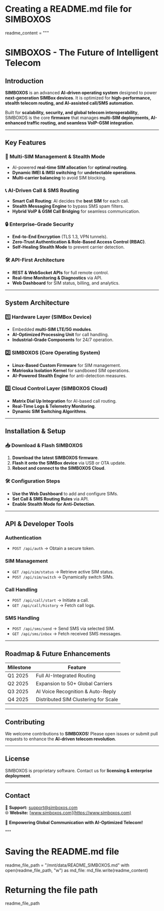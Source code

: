 # Creating a README.md file for SIMBOXOS

readme_content = """
# SIMBOXOS - The Future of Intelligent Telecom

## Introduction
**SIMBOXOS** is an advanced **AI-driven operating system** designed to power **next-generation SIMBox devices**. It is optimized for **high-performance, stealth telecom routing, and AI-assisted call/SMS automation**. 

Built for **scalability, security, and global telecom interoperability**, SIMBOXOS is the core **firmware** that manages **multi-SIM deployments, AI-enhanced traffic routing, and seamless VoIP-GSM integration**.

---

## Key Features

### 📡 **Multi-SIM Management & Stealth Mode**
- AI-powered **real-time SIM allocation** for **optimal routing**.
- **Dynamic IMEI & IMSI switching** for **undetectable operations**.
- **Multi-carrier balancing** to avoid SIM blocking.

### 📞 **AI-Driven Call & SMS Routing**
- **Smart Call Routing**: AI decides the **best SIM** for each call.
- **Stealth Messaging Engine** to bypass SMS spam filters.
- **Hybrid VoIP & GSM Call Bridging** for seamless communication.

### 🔒 **Enterprise-Grade Security**
- **End-to-End Encryption** (TLS 1.3, VPN tunnels).
- **Zero-Trust Authentication & Role-Based Access Control (RBAC)**.
- **Self-Healing Stealth Mode** to prevent carrier detection.

### 🛠 **API-First Architecture**
- **REST & WebSocket APIs** for full remote control.
- **Real-time Monitoring & Diagnostics** via API.
- **Web Dashboard** for SIM status, billing, and analytics.

---

## System Architecture

### **1️⃣ Hardware Layer (SIMBox Device)**
- Embedded **multi-SIM LTE/5G modules**.
- **AI-Optimized Processing Unit** for call handling.
- **Industrial-Grade Components** for 24/7 operation.

### **2️⃣ SIMBOXOS (Core Operating System)**
- **Linux-Based Custom Firmware** for SIM management.
- **Matrioska Isolation Kernel** for sandboxed SIM operations.
- **AI-Powered Stealth Engine** for anti-detection measures.

### **3️⃣ Cloud Control Layer (SIMBOXOS Cloud)**
- **Matrix Dial Up Integration** for AI-based call routing.
- **Real-Time Logs & Telemetry Monitoring**.
- **Dynamic SIM Switching Algorithms**.

---

## Installation & Setup

### 📥 **Download & Flash SIMBOXOS**
1. **Download the latest SIMBOXOS firmware**.
2. **Flash it onto the SIMBox device** via USB or OTA update.
3. **Reboot and connect to the SIMBOXOS Cloud**.

### 🛠 **Configuration Steps**
- **Use the Web Dashboard** to add and configure SIMs.
- **Set Call & SMS Routing Rules** via API.
- **Enable Stealth Mode for Anti-Detection**.

---

## API & Developer Tools

### **Authentication**
- `POST /api/auth` → Obtain a secure token.

### **SIM Management**
- `GET /api/sim/status` → Retrieve active SIM status.
- `POST /api/sim/switch` → Dynamically switch SIMs.

### **Call Handling**
- `POST /api/call/start` → Initiate a call.
- `GET /api/call/history` → Fetch call logs.

### **SMS Handling**
- `POST /api/sms/send` → Send SMS via selected SIM.
- `GET /api/sms/inbox` → Fetch received SMS messages.

---

## Roadmap & Future Enhancements

| Milestone | Feature |
|-----------|---------|
| Q1 2025 | Full AI-Integrated Routing |
| Q2 2025 | Expansion to 50+ Global Carriers |
| Q3 2025 | AI Voice Recognition & Auto-Reply |
| Q4 2025 | Distributed SIM Clustering for Scale |

---

## Contributing
We welcome contributions to **SIMBOXOS**! Please open issues or submit pull requests to enhance the **AI-driven telecom revolution**.

---

## License
SIMBOXOS is proprietary software. Contact us for **licensing & enterprise deployment**.

---

## Contact
📧 **Support:** support@simboxos.com  
🌐 **Website:** [www.simboxos.com](https://www.simboxos.com)

🚀 **Empowering Global Communication with AI-Optimized Telecom!**

"""

# Saving the README.md file
readme_file_path = "/mnt/data/README_SIMBOXOS.md"
with open(readme_file_path, "w") as md_file:
    md_file.write(readme_content)

# Returning the file path
readme_file_path

